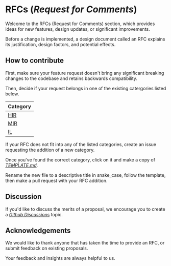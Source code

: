 # RFCs (*Request for Comments*)

Welcome to the RFCs (Request for Comments) section, which provides ideas for new features, design updates, or significant improvements.

Before a change is implemented, a design document called an RFC explains its justification, design factors, and potential effects.

## How to contribute

First, make sure your feature request doesn't bring any significant breaking changes to the codebase and retains backwards compatibility.

Then, decide if your request belongs in one of the existing catergories listed below.

| Category     |
|--------------|
| [HIR](rfcs/hir/)  |
| [MIR](rfcs/mir/)  |
| [IL](rfcs/il/)    |

If your RFC does not fit into any of the listed categories, create an issue requesting the addition of a new category.

Once you've found the correct category, click on it and make a copy of *[TEMPLATE.md](rfcs/TEMPLATE.md)*.

Rename the new file to a descriptive title in snake_case, follow the template, then make a pull request with your RFC addition.

## Discussion

If you'd like to discuss the merits of a proposal, we encourage you to create a *[Github Discussions](/../../discussions)* topic.

## Acknowledgements

We would like to thank anyone that has taken the time to provide an RFC, or submit feedback on existing proposals.

Your feedback and insights are always helpful to us.
